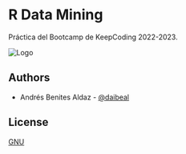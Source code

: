 
# R Data Mining

Práctica del Bootcamp de KeepCoding 2022-2023.

![Logo](https://images.unsplash.com/photo-1518186285589-2f7649de83e0?ixlib=rb-4.0.3&ixid=MnwxMjA3fDB8MHxwaG90by1wYWdlfHx8fGVufDB8fHx8&auto=format&fit=crop&w=1074&q=80)




## Authors

- Andrés Benites Aldaz - [@daibeal](https://www.andresbenites.es)


## License

[GNU](https://choosealicense.com/licenses/agpl-3.0/)

